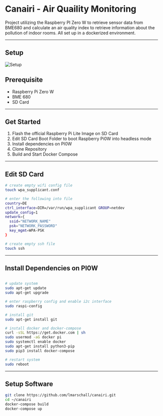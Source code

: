 # Canairi - Air Quaility Monitoring

Project utilizing the Raspberry PI Zero W to retrieve sensor data from
BME680 and calculate an air quality index to retrieve information about
the pollution of indoor rooms. All set up in a dockerized environment.

---

## Setup

![Setup](https://github.com/lmarschall/canairi/blob/main/setup.png)

## Prerequisite

* Raspberry Pi Zero W
* BME 680
* SD Card

---

## Get Started

1. Flash the official Raspberry Pi Lite Image on SD Card
2. Edit SD Card Boot Folder to boot Raspberry Pi0W into headless mode
3. Install dependencies on PI0W
4. Clone Repository
5. Build and Start Docker Compose

---

## Edit SD Card

```bash
# create empty wifi config file
touch wpa_supplicant.conf

# enter the following into file
country=DE
ctrl_interface=DIR=/var/run/wpa_supplicant GROUP=netdev
update_config=1
network={
  ssid="NETWORK_NAME"
  psk="NETWORK_PASSWORD"
  key_mgmt=WPA-PSK
}

# create empty ssh file
touch ssh
```

---

## Install Dependencies on PI0W

```bash

# update system
sudo apt-get update
sudo apt-get upgrade

# enter raspberry config and enable i2c interface
sudo raspi-config

# install git
sudo apt-get install git

# install docker and docker-compose
curl -sSL https://get.docker.com | sh
sudo usermod -aG docker pi
sudo systemctl enable docker
sudo apt-get install python3-pip
sudo pip3 install docker-compose

# restart system
sudo reboot
```

---

## Setup Software
```bash
git clone https://github.com/lmarschall/canairi.git
cd ~/canairi
docker-compose build
docker-compose up
```